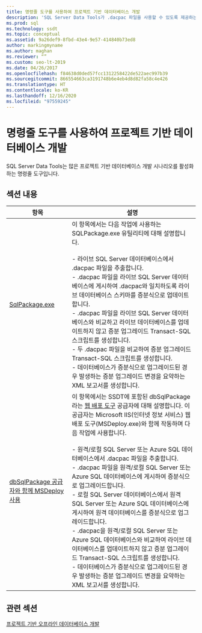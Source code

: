 ```yaml
---
title: 명령줄 도구를 사용하여 프로젝트 기반 데이터베이스 개발
description: 'SQL Server Data Tools가 .dacpac 파일을 사용할 수 있도록 제공하는 명령줄 도구(예: SQLPackage.exe 및 dbSqlPackage)에 대한 사용 가능한 리소스를 살펴봅니다.'
ms.prod: sql
ms.technology: ssdt
ms.topic: conceptual
ms.assetid: 9a26def9-8fbd-43e4-9e57-414840b73ed8
author: markingmyname
ms.author: maghan
ms.reviewer: “”
ms.custom: seo-lt-2019
ms.date: 04/26/2017
ms.openlocfilehash: f84638d0ded57fcc1312258422de522aec997b39
ms.sourcegitcommit: 866554663ca3191748b6e4eb4d8d82fa58c4e426
ms.translationtype: HT
ms.contentlocale: ko-KR
ms.lasthandoff: 12/16/2020
ms.locfileid: "97559245"
---
```

# <a name="project-oriented-database-development-using-command-line-tools"></a>명령줄 도구를 사용하여 프로젝트 기반 데이터베이스 개발

SQL Server Data Tools는 많은 프로젝트 기반 데이터베이스 개발 시나리오를 활성화하는 명령줄 도구입니다.  
  
## <a name="in-this-section"></a>섹션 내용  
  
|항목|설명|  
|-|-|  
|[SqlPackage.exe](../tools/sqlpackage/sqlpackage.md)|이 항목에서는 다음 작업에 사용하는 SQLPackage.exe 유틸리티에 대해 설명합니다.<br /><br />- 라이브 SQL Server 데이터베이스에서 .dacpac 파일을 추출합니다.<br />- .dacpac 파일을 라이브 SQL Server 데이터베이스에 게시하여 .dacpac와 일치하도록 라이브 데이터베이스 스키마를 증분식으로 업데이트합니다.<br />- .dacpac 파일을 라이브 SQL Server 데이터베이스와 비교하고 라이브 데이터베이스를 업데이트하지 않고 증분 업그레이드 Transact\-SQL 스크립트를 생성합니다.<br />- 두 .dacpac 파일을 비교하여 증분 업그레이드 Transact\-SQL 스크립트를 생성합니다.<br />- 데이터베이스가 증분식으로 업그레이드된 경우 발생하는 증분 업그레이드 변경을 요약하는 XML 보고서를 생성합니다.|  
|[dbSqlPackage 공급자와 함께 MSDeploy 사용](../ssdt/using-msdeploy-with-dbsqlpackage-provider.md)|이 항목에서는 SSDT에 포함된 dbSqlPackage라는 [웹 배포 도구](https://go.microsoft.com/fwlink/?LinkId=231798) 공급자에 대해 설명합니다. 이 공급자는 Microsoft IIS(인터넷 정보 서비스) 웹 배포 도구(MSDeploy.exe)와 함께 작동하며 다음 작업에 사용합니다.<br /><br />- 원격/로컬 SQL Server 또는 Azure SQL 데이터베이스에서 .dacpac 파일을 추출합니다.<br />- .dacpac 파일을 원격/로컬 SQL Server 또는 Azure SQL 데이터베이스에 게시하여 증분식으로 업그레이드합니다.<br />- 로컬 SQL Server 데이터베이스에서 원격 SQL Server 또는 Azure SQL 데이터베이스에 게시하여 원격 데이터베이스를 증분식으로 업그레이드합니다.<br />- .dacpac을 원격/로컬 SQL Server 또는 Azure SQL 데이터베이스와 비교하여 라이브 데이터베이스를 업데이트하지 않고 증분 업그레이드 Transact\-SQL 스크립트를 생성합니다.<br />- 데이터베이스가 증분식으로 업그레이드된 경우 발생하는 증분 업그레이드 변경을 요약하는 XML 보고서를 생성합니다.|  
  
## <a name="related-sections"></a>관련 섹션  
[프로젝트 기반 오프라인 데이터베이스 개발](../ssdt/project-oriented-offline-database-development.md)  
  
